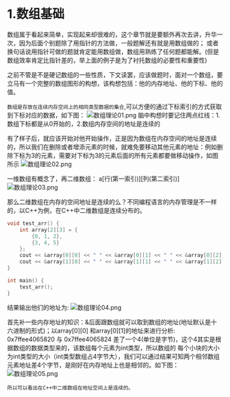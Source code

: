 # 1.数组基础

数组属于看起来简单，实现起来却很难的，这个章节就是要额外再次去讲，升华一次，因为后面个别题除了用指针的方法做，一般题解还有就是用数组做的；
或者换句话说用指针可做的题就肯定能用数组做，数组用熟练了任何题都能解。(但是数组效率肯定比指针差的，举上面的例子是为了衬托数组的必要性和重要性)

之前不管是不是硬记数组的一些性质，下文读罢，应该做题时，面对一个数组，要立马有一个完整的数组图形的构想，该构想包括：他的内存地址、他的下标、他的值。

`数组是存放在连续内存空间上的相同类型数据的集合`,可以方便的通过下标索引的方式获取到下标对应的数据，如下图：
![数组理论01.png](数组理论01.png)
脑中构想时要记住两点红线：1.数组下标都是从0开始的，2.数组内存空间的地址是连续的

有了样子后，就应该开始对他开始操作，正是因为数组在内存空间的地址是连续的，所以我们在删除或者增添元素的时候，就难免要移动其他元素的地址：例如删除下标为3的元素，需要对下标为3的元素后面的所有元素都要做移动操作，如图所示
![数组理论02.png](数组理论02.png)

一维数组有概念了，再二维数组：
a[行(第一索引)][列(第二索引)]
![数组理论03.png](数组理论03.png)

那么二维数组在内存的空间地址是连续的么？不同编程语言的内存管理是不一样的，以C++为例，在C++中二维数组是连续分布的。

```C++
void test_arr() {
    int array[2][3] = {
		{0, 1, 2},
		{3, 4, 5}
    };
    cout << &array[0][0] << " " << &array[0][1] << " " << &array[0][2] << endl;
    cout << &array[1][0] << " " << &array[1][1] << " " << &array[1][2] << endl;
}

int main() {
    test_arr();
}
```

结果输出他们的地址为:
![数组理论04.png](数组理论04.png)

首先补一些内存地址的知识：&后面跟数组就可以取到数组的地址(地址默认是十六进制的形式)；以array[0][0] 和array[0][1]的地址来进行分析:
0x7ffee4065820 与 0x7ffee4065824 差了一个4(单位是字节)，这个4其实是根据数组的数据类型来的，该数组每个元素为int类型，所以数组的
每个小块的大小为int类型的大小（int类型数组占4字节大），我们可以通过结果可知两个相邻数组元素地址差4个字节，是刚好在内存地址上也是相邻的。如下图：
![数组理论05.png](数组理论05.png)

`所以可以看出在C++中二维数组在地址空间上是连续的。`